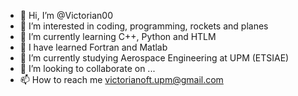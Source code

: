 - 👋 Hi, I’m @Victorian00
- 👀 I’m interested in coding, programming, rockets and planes
- 🌱 I’m currently learning C++, Python and HTLM
- 🌱 I have learned Fortran and Matlab
- 🌱 I’m currently studying Aerospace Engineering at UPM (ETSIAE)
- 💞️ I’m looking to collaborate on ...
- 📫 How to reach me victorianoft.upm@gmail.com

<!---
Victorian00/Victorian00 is a ✨ special ✨ repository because its `README.md` (this file) appears on your GitHub profile.
You can click the Preview link to take a look at your changes.
--->
